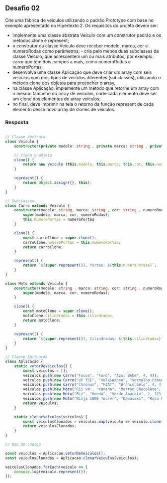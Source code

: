 ## Desafio 02
Crie uma fábrica de veículos utilizando o padrão Prototype com base no exemplo apresentado no Hipertexto 2.
Os requisitos do projeto devem ser:
- implemente uma classe abstrata Veículo com um construtor padrão e os métodos clone e represent;
- o construtor da classe Veículo deve receber modelo, marca, cor e numeroRodas como parâmetros; - crie pelo menos duas subclasses da classe Veiculo, que acrescentem um ou mais atributos, por exemplo: carro que tem dois campos a mais, como numeroRodas e numeroPortas,
- desenvolva uma classe Aplicação que deve criar um array com seis veículos com dois tipos de veículos diferentes (subclasses), utilizando o método clone dos objetos para preencher o array,
- na classe Aplicação, implemente um método que retorne um array com o mesmo tamanho do array de veículos, onde cada elemento deve ser um clone dos elementos do array veículos;
- no final, deve imprimir na tela o retorno da função represent de cada elemento desse novo array de clones de veículos.

### Resposta

````ts

// Classe abstrata
class Veiculo {
    constructor(private modelo: string , private marca: string , private cor: string , private numeroRodas: number) {}

    // Clona o objeto
    clone() {
        return new Veiculo (this.modelo, this.marca, this.cor, this.numeroRodas);
    }

    represent() {
        return Object.assign({}, this);
    }
}

// Subclasses
class Carro extends Veiculo {
    constructor(modelo: string, marca: string , cor: string , numeroRodas: number, private numeroPortas: number) {
        super(modelo, marca, cor, numeroRodas);
        this.numeroPortas = numeroPortas
    }

    clone() {
        const carroClone = super.clone();
        carroClone.numeroPortas = this.numeroPortas;
        return carroClone;
    }

    represent() {
        return `${super.represent()}, Portas: ${this.numeroPortas}`;
    }
}

class Moto extends Veiculo {
    constructor(modelo: string , marca: string, cor: string , numeroRodas: number, private cilindradas: number) {
        super(modelo, marca, cor, numeroRodas);
    }

    clone() {
        const motoClone = super.clone();
        motoClone.cilindradas = this.cilindradas;
        return motoClone;
    }

    represent() {
        return `${super.represent()}, Cilindradas: ${this.cilindradas}`;
    }
}

// Classe Aplicação
class Aplicacao {
    static vetorDeVeiculos() {
        const veiculos = [];
        veiculos.push(new Carro("Focus", "Ford", "Azul Bebe", 4, 4));
        veiculos.push(new Carro("UP TSI", "VolksWagen", "Vermelho Pimenta", 4, 4));
        veiculos.push(new Carro("Chronus", "FIAT", "Branco Gelo", 4, 4));
        veiculos.push(new Moto("R15 v4", "Yamaha", "Marron Chocolate", 2, 155));
        veiculos.push(new Moto("Biz", "Honda", "Verde Abacate", 2, 125));
        veiculos.push(new Moto("Ninja 1000 Tourer", "Kawasaki", "Rosa Langerie", 2, 1000));
        return veiculos;
    }

    static clonarVeiculos(veiculos) {
        const veiculosClonados = veiculos.map(veiculo => veiculo.clone());
        return veiculosClonados;
    }
}

// Uso do código

const veiculos = Aplicacao.vetorDeVeiculos();
const veiculosClonados = Aplicacao.clonarVeiculos(veiculos);

veiculosClonados.forEach(veiculo => {
    console.log(veiculo.represent());
});

````
